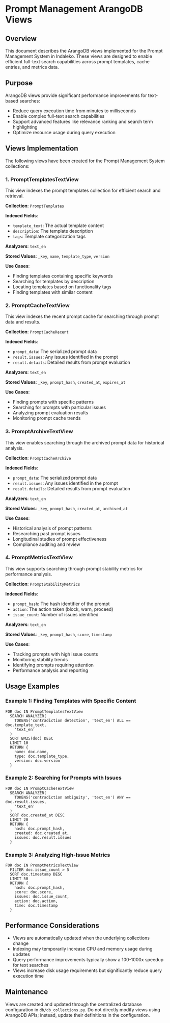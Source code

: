 # Prompt Management ArangoDB Views

## Overview

This document describes the ArangoDB views implemented for the Prompt Management System in Indaleko. These views are designed to enable efficient full-text search capabilities across prompt templates, cache entries, and metrics data.

## Purpose

ArangoDB views provide significant performance improvements for text-based searches:
- Reduce query execution time from minutes to milliseconds
- Enable complex full-text search capabilities
- Support advanced features like relevance ranking and search term highlighting
- Optimize resource usage during query execution

## Views Implementation

The following views have been created for the Prompt Management System collections:

### 1. PromptTemplatesTextView

This view indexes the prompt templates collection for efficient search and retrieval.

**Collection**: `PromptTemplates`

**Indexed Fields**:
- `template_text`: The actual template content
- `description`: The template description
- `tags`: Template categorization tags

**Analyzers**: `text_en`

**Stored Values**: `_key`, `name`, `template_type`, `version`

**Use Cases**:
- Finding templates containing specific keywords
- Searching for templates by description
- Locating templates based on functionality tags
- Finding templates with similar content

### 2. PromptCacheTextView

This view indexes the recent prompt cache for searching through prompt data and results.

**Collection**: `PromptCacheRecent`

**Indexed Fields**:
- `prompt_data`: The serialized prompt data
- `result.issues`: Any issues identified in the prompt
- `result.details`: Detailed results from prompt evaluation

**Analyzers**: `text_en`

**Stored Values**: `_key`, `prompt_hash`, `created_at`, `expires_at`

**Use Cases**:
- Finding prompts with specific patterns
- Searching for prompts with particular issues
- Analyzing prompt evaluation results
- Monitoring prompt cache trends

### 3. PromptArchiveTextView

This view enables searching through the archived prompt data for historical analysis.

**Collection**: `PromptCacheArchive`

**Indexed Fields**:
- `prompt_data`: The serialized prompt data
- `result.issues`: Any issues identified in the prompt
- `result.details`: Detailed results from prompt evaluation

**Analyzers**: `text_en`

**Stored Values**: `_key`, `prompt_hash`, `created_at`, `archived_at`

**Use Cases**:
- Historical analysis of prompt patterns
- Researching past prompt issues
- Longitudinal studies of prompt effectiveness
- Compliance auditing and review

### 4. PromptMetricsTextView

This view supports searching through prompt stability metrics for performance analysis.

**Collection**: `PromptStabilityMetrics`

**Indexed Fields**:
- `prompt_hash`: The hash identifier of the prompt
- `action`: The action taken (block, warn, proceed)
- `issue_count`: Number of issues identified

**Analyzers**: `text_en`

**Stored Values**: `_key`, `prompt_hash`, `score`, `timestamp`

**Use Cases**:
- Tracking prompts with high issue counts
- Monitoring stability trends
- Identifying prompts requiring attention
- Performance analysis and reporting

## Usage Examples

### Example 1: Finding Templates with Specific Content

```aql
FOR doc IN PromptTemplatesTextView
  SEARCH ANALYZER(
    TOKENS('contradiction detection', 'text_en') ALL == doc.template_text,
    'text_en'
  )
  SORT BM25(doc) DESC
  LIMIT 10
  RETURN {
    name: doc.name,
    type: doc.template_type,
    version: doc.version
  }
```

### Example 2: Searching for Prompts with Issues

```aql
FOR doc IN PromptCacheTextView
  SEARCH ANALYZER(
    TOKENS('contradiction ambiguity', 'text_en') ANY == doc.result.issues,
    'text_en'
  )
  SORT doc.created_at DESC
  LIMIT 20
  RETURN {
    hash: doc.prompt_hash,
    created: doc.created_at,
    issues: doc.result.issues
  }
```

### Example 3: Analyzing High-Issue Metrics

```aql
FOR doc IN PromptMetricsTextView
  FILTER doc.issue_count > 5
  SORT doc.timestamp DESC
  LIMIT 50
  RETURN {
    hash: doc.prompt_hash,
    score: doc.score,
    issues: doc.issue_count,
    action: doc.action,
    time: doc.timestamp
  }
```

## Performance Considerations

- Views are automatically updated when the underlying collections change
- Indexing may temporarily increase CPU and memory usage during updates
- Query performance improvements typically show a 100-1000x speedup for text searches
- Views increase disk usage requirements but significantly reduce query execution time

## Maintenance

Views are created and updated through the centralized database configuration in `db/db_collections.py`. Do not directly modify views using ArangoDB APIs; instead, update their definitions in the configuration.